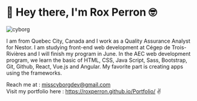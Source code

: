           
         
# :wave: Hey there, I'm Rox Perron :nerd_face: 
![cyborg](https://user-images.githubusercontent.com/49700156/198848816-33a9947e-980f-4db2-a932-dd014f084db0.jpg)



I am from Quebec City, Canada and I work as a Quality Assurance Analyst for Nestor. I am studying front-end web development at Cégep de Trois-Rivières and I will finish my program in June. In the AEC web development program, we learn the basic of HTML, CSS, Java Script, Sass, Bootstrap, Git, Github, React, Vue.js and Angular. My favorite part is creating apps using the frameworks. 
 




Reach me at : misscyborgdev@gmail.com <br>
Visit my portfolio here : https://roxperron.github.io/Portfolio/
:v:



